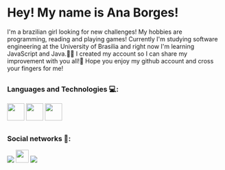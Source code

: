 ##

<div>
<h1> Hey! My name is Ana Borges!</h1> 
<p>I'm a brazilian girl looking for new challenges! My hobbies are programming, reading and playing games! Currently I'm studying software engineering at the University of Brasilia and right now I'm learning JavaScript and Java.👩‍💻 I created my account so I can share my improvement with you all!🥰 Hope you enjoy my github account and cross your fingers for me! </p>
</div>

##

### Languages and Technologies 💻:

<div>
    <img height="40" width="40" src="https://cdn.jsdelivr.net/gh/devicons/devicon/icons/python/python-original.svg" />
    <img height="40" width="40" src="https://cdn.jsdelivr.net/gh/devicons/devicon/icons/html5/html5-original.svg" />      
    <img height="40" width="40" src="https://cdn.jsdelivr.net/gh/devicons/devicon/icons/css3/css3-original.svg" /> 
</div>

##

### Social networks 📎:

<div>
<a href="https://instagram.com/_ana.borges"><img src="https://img.shields.io/badge/Instagram-E4405F?style=for-the-badge&logo=instagram&logoColor=white"></a>
<a href="mailto:abarbosaborges17@gmail.com"><img height='30' src="https://img.shields.io/badge/-Gmail-%23333?style=for-the-badge&logo=gmail&logoColor=white"></a>
<a href="https://www.linkedin.com/in/anacbborges/"><img src="https://img.shields.io/badge/LinkedIn-0077B5?style=for-the-badge&logo=linkedin&logoColor=white"></a>
</div>

